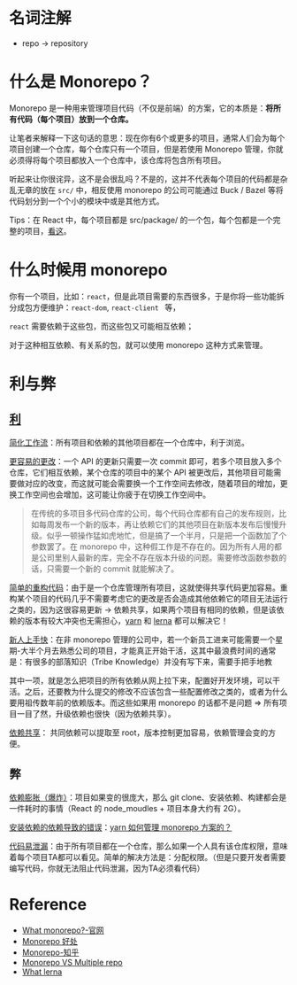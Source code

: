 # 名词注解

- repo -> repository

# 什么是 Monorepo？

Monorepo 是一种用来管理项目代码（不仅是前端）的方案，它的本质是：**将所有代码（每个项目）放到一个仓库。**

让笔者来解释一下这句话的意思：现在你有6个或更多的项目，通常人们会为每个项目创建一个仓库，每个仓库只有一个项目，但是若使用 Monorepo 管理，你就必须得将每个项目都放入一个仓库中，该仓库将包含所有项目。

听起来让你很诧异，这不是会很乱吗？不是的，这并不代表每个项目的代码都是杂乱无章的放在 `src/` 中，相反使用 monorepo 的公司可能通过  Buck / Bazel 等将代码划分到一个个小的模块中或是其他方式。

Tips：在 React 中，每个项目都是	 src/package/ 的一个包，每个包都是一个完整的项目，[看这](https://zh-hans.reactjs.org/docs/codebase-overview.html#multiple-packages)。

# 什么时候用 monorepo

你有一个项目，比如：`react`，但是此项目需要的东西很多，于是你将一些功能拆分成包方便维护：`react-dom`, `react-client ` 等，

`react` 需要依赖于这些包，而这些包又可能相互依赖；

对于这种相互依赖、有关系的包，就可以使用 monorepo 这种方式来管理。

# 利与弊

## [利](https://danluu.com/monorepo/) 

<u>简化工作流</u>：所有项目和依赖的其他项目都在一个仓库中，利于浏览。

<u>更容易的更改</u>：一个 API 的更新只需要一次 commit 即可，若多个项目放入多个仓库，它们相互依赖，某个仓库的项目中的某个 API 被更改后，其他项目可能需要做对应的改变，而这就可能会需要换一个工作空间去修改，随着项目的增加，更换工作空间也会增加，这可能让你疲于在切换工作空间中。

> 在传统的多项目多代码仓库的公司，每个代码仓库都有自己的发布规则，比如每周发布一个新的版本，再让依赖它们的其他项目在新版本发布后慢慢升级。似乎一顿操作猛如虎地忙，但是搞了一个半月，只是把一个函数加了个参数罢了。在 monorepo 中，这种假工作是不存在的。因为所有人用的都是公司里别人最新的库，完全不存在版本升级的问题。需要修改函数参数的话，只需要一个新的 commit 就能解决了。

<u>简单的重构代码</u>：由于是一个仓库管理所有项目，这就使得共享代码更加容易。重构某个项目的代码几乎不需要考虑它的更改是否会造成其他依赖它的项目无法运行之类的，因为这很容易更新 -> 依赖共享，如果两个项目有相同的依赖，但是该依赖的版本有较大冲突也无需担心，[yarn](https://classic.yarnpkg.com/en/docs/workspaces/) 和 [lerna](https://github.com/lerna/lerna/blob/main/README.md#about) 都可以解决它！

<u>新人上手快</u>：在非 monorepo 管理的公司中，若一个新员工进来可能需要一个星期-大半个月去熟悉公司的项目，才能真正开始干活，这其中最浪费时间的通常是：有很多的部落知识（Tribe Knowledge）并没有写下来，需要手把手地教

其中一项，就是怎么把项目的所有依赖从网上拉下来，配置好开发环境，可以干活。之后，还要教为什么提交的修改不应该包含一些配置修改之类的，或者为什么要用祖传数年前的依赖版本。而这些如果用 monorepo 的话都不是问题 => 所有项目一目了然，升级依赖也很快（因为依赖共享）。

<u>依赖共享</u>： 共同依赖可以提取至 root，版本控制更加容易，依赖管理会变的方便。

## 弊

<u>依赖膨胀（爆炸）</u>：项目如果变的很庞大，那么 git clone、安装依赖、构建都会是一件耗时的事情（React 的 node_moudles + 项目本身大约有 2G）。

<u>安装依赖的依赖导致的错误</u>：<a href='#yarn 如何管理 monorepo 方案的'>yarn 如何管理 monorepo 方案的？</a> 

<u>代码易泄漏</u>：由于所有项目都在一个仓库，那么如果一个人具有该仓库权限，意味着每个项目TA都可以看见。简单的解决方法是：分配权限。（但是只要开发者需要编写代码，你就无法阻止代码泄漏，因为TA必须看代码）

# Reference

- [What monorepo?-官网](https://www.perforce.com/blog/vcs/what-monorepo) 
- [Monorepo 好处](https://danluu.com/monorepo/) 
- [Monorepo-知乎](https://zhuanlan.zhihu.com/p/77577415) 
- [Monorepo VS Multiple repo](https://translate.google.com/translate?hl=en&sl=zh-CN&tl=en&u=https%3A%2F%2Fsegmentfault.com%2Fa%2F1190000039814987&anno=2&prev=search)  
- [What lerna](https://github.com/lerna/lerna/blob/main/README.md#about) 



